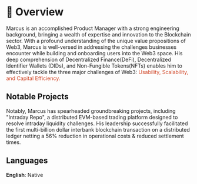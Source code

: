 # 📖 Overview

Marcus is an accomplished Product Manager with a strong engineering background, bringing a wealth of expertise and innovation to the Blockchain sector. With a profound understanding of the unique value propositions of Web3, Marcus is well-versed in addressing the challenges businesses encounter while building and onboarding users into the Web3 space. His deep comprehension of Decentralized Finance(DeFi), Decentralized Identifier Wallets (DIDs), and Non-Fungible Tokens(NFTs) enables him to effectively tackle the three major challenges of Web3: <span style="color:#D04425">Usability, Scalability, and Capital Efficiency.</span>

## Notable Projects

Notably, Marcus has spearheaded groundbreaking projects, including "Intraday Repo", a distributed EVM-based trading platform designed to resolve intraday liquidity challenges. His leadership successfully facilitated the first multi-billion dollar interbank blockchain transaction on a distributed ledger netting a 56% reduction in operational costs & reduced settlement times.



## Languages
**English**: Native